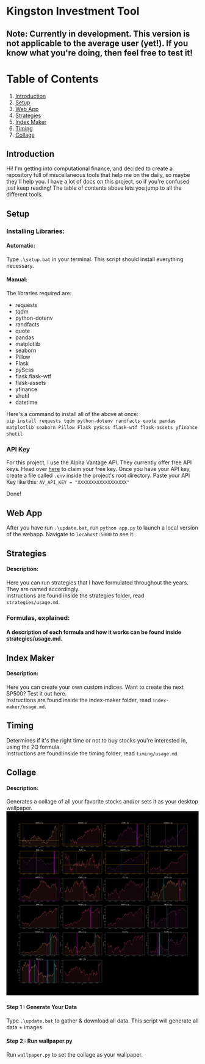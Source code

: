 # Kingston Investment Tool

## Note: Currently in development. This version is not applicable to the average user (yet!). If you know what you're doing, then feel free to test it!

# Table of Contents
1. [Introduction](#introduction)
2. [Setup](#setup)
3. [Web App](#web-app)
4. [Strategies](#strategies)
5. [Index Maker](#index-maker)
6. [Timing](#timing)
7. [Collage](#collage)

## Introduction 
Hi! I'm getting into computational finance, and decided to create a repository full of miscellaneous tools that help me on the daily, so maybe they'll help you. I have a lot of docs on this project, so if you're confused just keep reading! The table of contents above lets you jump to all the different tools.

## Setup
### Installing Libraries:
#### Automatic:
Type `.\setup.bat` in your terminal. This script should install everything necessary.
#### Manual:
The libraries required are:
- requests
- tqdm
- python-dotenv
- randfacts
- quote
- pandas
- matplotlib
- seaborn
- Pillow
- Flask
- pyScss
- flask flask-wtf
- flask-assets
- yfinance
- shutil
- datetime

Here's a command to install all of the above at once:<br>
``pip install requests tqdm python-dotenv randfacts quote pandas matplotlib seaborn Pillow Flask pyScss flask-wtf flask-assets yfinance shutil``
<br>

### API Key
For this project, I use the Alpha Vantage API. They currently offer free API keys. Head over [here](https://www.alphavantage.co/support/#api-key) to claim your free key.
Once you have your API key, create a file called `.env` inside the project's root directory.
Paste your API Key like this: `AV_API_KEY = "XXXXXXXXXXXXXXXXXX"`

Done!
<br>

## Web App
After you have run `.\update.bat`, run `python app.py` to launch a local version of the webapp. Navigate to `locahost:5000` to see it.

## Strategies
#### Description: <br>
Here you can run strategies that I have formulated throughout the years. They are named accordingly.  <br>
Instructions are found inside the strategies folder, read ``strategies/usage.md``.


### Formulas, explained:
#### A description of each formula and how it works can be found inside strategies/usage.md.


## Index Maker
#### Description: <br>
Here you can create your own custom indices. Want to create the next SP500? Test it out here. <br>
Instructions are found inside the index-maker folder, read ``index-maker/usage.md``.

## Timing
Determines if it's the right time or not to buy stocks you're interested in, using the 2Q formula.<br>
Instructions are found inside the timing folder, read ``timing/usage.md``.

## Collage
#### Description: <br>
Generates a collage of all your favorite stocks and/or sets it as your desktop wallpaper.
![example](https://raw.githubusercontent.com/gholtzap/kingston-invest/master/collage.png)

#### Step 1 : Generate Your Data

Type `.\update.bat` to gather & download all data. This script will generate all data + images.
<br>

#### Step 2 : Run wallpaper.py
Run  ``wallpaper.py`` to set the collage as your wallpaper.


